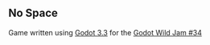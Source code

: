 ## No Space

Game written using [Godot 3.3](https://godotengine.org/) for the [Godot Wild Jam #34](https://itch.io/jam/godot-wild-jam-34)


